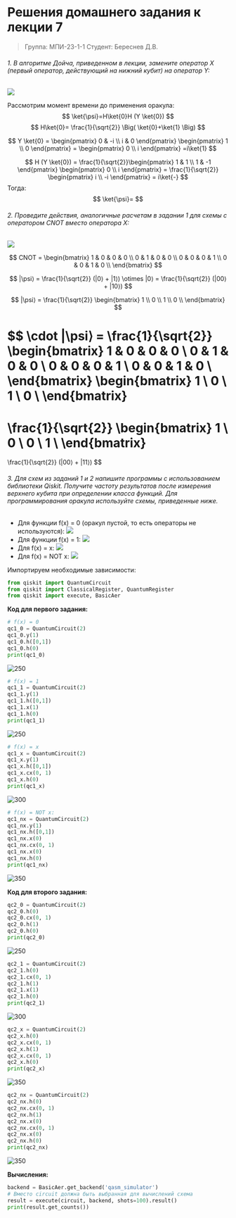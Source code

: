 # Решения домашнего задания к лекции 7
> Группа: МПИ-23-1-1
> Студент: Береснев Д.В.

###### 1. В алгоритме Дойча, приведенном в лекции, замените оператор X (первый оператор, действующий на нижний кубит) на оператор Y:

![](../../_%20Assets/Pasted%20image%2020231218031224.png)

Рассмотрим момент времени до применения оракула:
$$
\ket{\psi}=H\ket{0}H (Y \ket{0})
$$
$$
H\ket{0}=
\frac{1}{\sqrt{2}}
\Big(
\ket{0}+\ket{1}
\Big)
$$

$$
 Y \ket{0} = \begin{pmatrix} 0 & -i \\ i & 0 \end{pmatrix} \begin{pmatrix} 1 \\ 0 \end{pmatrix} = \begin{pmatrix} 0 \\ i \end{pmatrix} =i\ket{1}
$$

$$
H (Y \ket{0}) = \frac{1}{\sqrt{2}}\begin{pmatrix} 1 & 1 \\ 1 & -1 \end{pmatrix} \begin{pmatrix} 0 \\ i \end{pmatrix} = \frac{1}{\sqrt{2}} \begin{pmatrix} i \\ -i \end{pmatrix} = i\ket{-}
$$
Тогда:
$$
\ket{\psi}=
$$


###### 2. Проведите действия, аналогичные расчетам в задании 1 для схемы с оператором CNOT вместо оператора X:

![](../../_%20Assets/Pasted%20image%2020231218033255.png)

$$
CNOT = \begin{bmatrix}
1 & 0 & 0 & 0 \\
0 & 1 & 0 & 0 \\
0 & 0 & 0 & 1 \\
0 & 0 & 1 & 0 \\
\end{bmatrix}
$$

$$
|\psi⟩ = \frac{1}{\sqrt{2}} (|0⟩ + |1⟩) \otimes |0⟩ = \frac{1}{\sqrt{2}} (|00⟩ + |10⟩)
$$

$$
|\psi⟩ = \frac{1}{\sqrt{2}}
\begin{bmatrix}
1 \\
0 \\
1 \\
0 \\
\end{bmatrix}
$$

$$
\cdot |\psi⟩ = \frac{1}{\sqrt{2}}
\begin{bmatrix}
1 & 0 & 0 & 0 \\
0 & 1 & 0 & 0 \\
0 & 0 & 0 & 1 \\
0 & 0 & 1 & 0 \\
\end{bmatrix}
\begin{bmatrix}
1 \\
0 \\
1 \\
0 \\
\end{bmatrix}
=
\frac{1}{\sqrt{2}}
\begin{bmatrix}
1 \\
0 \\
0 \\
1 \\
\end{bmatrix}
=
\frac{1}{\sqrt{2}} (|00⟩ + |11⟩)
$$

###### 3. Для схем из заданий 1 и 2 напишите программы с использованием библиотеки Qiskit. Получите частоту результатов после измерения верхнего кубита при определении класса функций. Для программирования оракула используйте схемы, приведенные ниже.

- Для функции f(x) = 0 (оракул пустой, то есть операторы не используются):
![](../../_%20Assets/Pasted%20image%2020231218033354.png)
- Для функции f(x) = 1:
![](../../_%20Assets/Pasted%20image%2020231218033407.png)
- Для f(x) = x:
![](../../_%20Assets/Pasted%20image%2020231218033429.png)
- Для f(x) = NOT x:
![](../../_%20Assets/Pasted%20image%2020231218033445.png)

Импортируем необходимые зависимости:

```python
from qiskit import QuantumCircuit
from qiskit import ClassicalRegister, QuantumRegister
from qiskit import execute, BasicAer
```

**Код для первого задания:**
```python
# f(x) = 0
qc1_0 = QuantumCircuit(2)
qc1_0.y(1)
qc1_0.h([0,1])
qc1_0.h(0)
print(qc1_0)
```
![250](../../_%20Assets/Pasted%20image%2020231218120814.png)

```python
# f(x) = 1
qc1_1 = QuantumCircuit(2)
qc1_1.y(1)
qc1_1.h([0,1])
qc1_1.x(1)
qc1_1.h(0)
print(qc1_1)
```
![250](../../_%20Assets/Pasted%20image%2020231218120905.png)

```python
# f(x) = x
qc1_x = QuantumCircuit(2)
qc1_x.y(1)
qc1_x.h([0,1])
qc1_x.cx(0, 1)
qc1_x.h(0)
print(qc1_x)
```
![300](../../_%20Assets/Pasted%20image%2020231218120951.png)

```python
# f(x) = NOT x:
qc1_nx = QuantumCircuit(2)
qc1_nx.y(1)
qc1_nx.h([0,1])
qc1_nx.x(0)
qc1_nx.cx(0, 1)
qc1_nx.x(0)
qc1_nx.h(0)
print(qc1_nx)
```
![350](../../_%20Assets/Pasted%20image%2020231218121100.png)

**Код для второго задания:**
```python
qc2_0 = QuantumCircuit(2)
qc2_0.h(0)
qc2_0.cx(0, 1)
qc2_0.h(1)
qc2_0.h(0)
print(qc2_0)
```
![250](../../_%20Assets/Pasted%20image%2020231218121153.png)

```python
qc2_1 = QuantumCircuit(2)
qc2_1.h(0)
qc2_1.cx(0, 1)
qc2_1.h(1)
qc2_1.x(1)
qc2_1.h(0)
print(qc2_1)
```
![300](../../_%20Assets/Pasted%20image%2020231218121226.png)

```python
qc2_x = QuantumCircuit(2)
qc2_x.h(0)
qc2_x.cx(0, 1)
qc2_x.h(1)
qc2_x.cx(0, 1)
qc2_x.h(0)
print(qc2_x)
```

![350](../../_%20Assets/Pasted%20image%2020231218121254.png)

```python
qc2_nx = QuantumCircuit(2)
qc2_nx.h(0)
qc2_nx.cx(0, 1)
qc2_nx.h(1)
qc2_nx.x(0)
qc2_nx.cx(0, 1)
qc2_nx.x(0)
qc2_nx.h(0)
print(qc2_nx)
```
![350](../../_%20Assets/Pasted%20image%2020231218121713.png)

**Вычисления:**
```python
backend = BasicAer.get_backend('qasm_simulator')
# Вместо circuit должна быть выбранная для вычислений схема
result = execute(circuit, backend, shots=100).result()
print(result.get_counts())
```